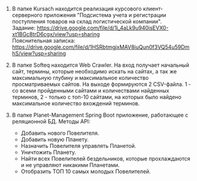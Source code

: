 1. В папке Kursach находится реализация курсового клиент-серверного приложения "Подсистема учета и регистрации поступления товаров на склад логистической компании".  
Задание: https://drive.google.com/file/d/1i_4aLk9u940isEVX0-xt1BGc8trD6cgx/view?usp=sharing  
Пояснительная записка: https://drive.google.com/file/d/1HSRbtmgjxMAV8iuQun0f3VQ54u59DmhS/view?usp=sharing  

2. В папке Softeq находится Web Crawler. На вход получает начальный сайт, термины, которые необходимо искать на сайтах, а так же максимальную глубину и максимальное количество просматриваемых сайтов. На выходе формируются 2 CSV-файла. 1 - со всеми пройденными сайтами и количествами найденных терминов, 2 - только с топ-10 сайтами, на которых было найдено максимальное количество вхождений терминов.  

3. В папке Planet-Management Spring Boot приложение, работающее с реляционной БД. Методы API:
   - Добавить нового Повелителя.
   - Добавить новую Планету.
   - Назначить Повелителя управлять Планетой.
   - Уничтожить Планету.
   - Найти всех Повелителей бездельников, которые прохлаждаются и не управляют никакими Планетами.
   - Отобразить ТОП 10 самых молодых Повелителей.
